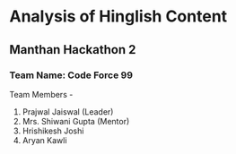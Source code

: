 # Analysis of Hinglish Content
## Manthan Hackathon 2

### Team Name: Code Force 99

Team Members - 
1. Prajwal Jaiswal (Leader)
2. Mrs. Shiwani Gupta (Mentor) 
3. Hrishikesh Joshi
4. Aryan Kawli